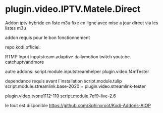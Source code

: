 # plugin.video.IPTV.Matele.Direct

Addon iptv hybride en liste m3u fixe en ligne avec mise a jour direct via les listes m3u



addon requis pour le bon fonctionnement

repo kodi officiel:

RTMP Input
inputstream.adaptive
dailymotion
twitch
youtube
catchuptvandmore

autre addons:
script.module.inputstreamhelper
plugin.video.f4mTester

dependance requis avant l`installation 
script.module.tulip
script.module.streamlink.base-2020  +
plugin.video.streamlink-tester

plugin.video.tvone1112-110
script.module.7of9-live-2.6


le tout est disponible https://github.com/Sphinxroot/Kodi-Addons-AIOP
